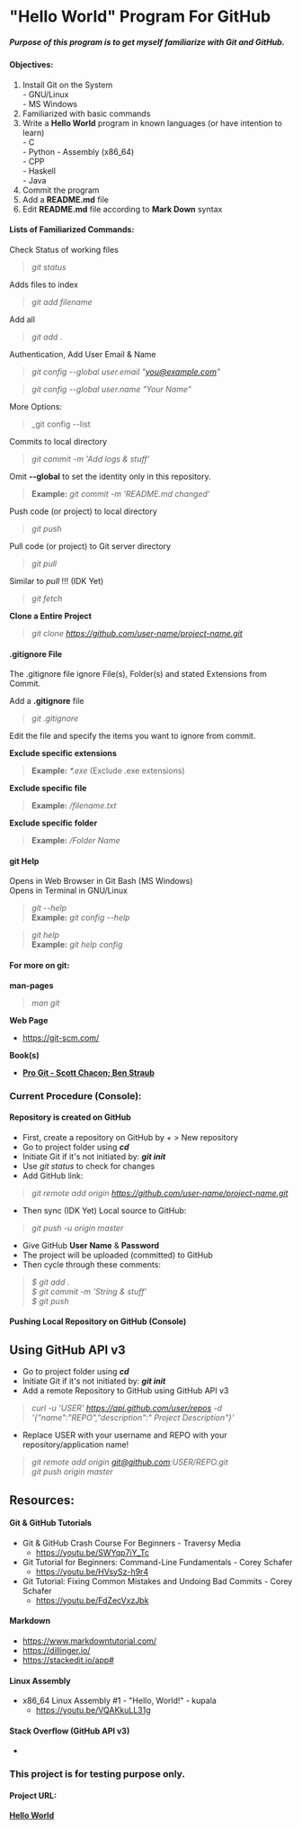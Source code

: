 # "Hello World" Program For GitHub

##### Purpose of this program is to get myself familiarize with Git and GitHub.

#### Objectives:  
01. Install Git on the System  
          - GNU/Linux  
          - MS Windows
02. Familiarized with basic commands
03. Write a **Hello World** program in known languages (or have intention to learn)    
          - C  
          - Python
          - Assembly (x86_64)  
          - CPP  
          - Haskell  
          - Java  
04. Commit the program
05. Add a **README.md** file
06. Edit **README.md** file according to **Mark Down** syntax

#### Lists of Familiarized Commands:

Check Status of working files
>_git status_  

Adds files to index
>_git add filename_  

Add all
>_git add ._

Authentication, Add User Email & Name
>_git config --global user.email "you@example.com"_

>_git config --global user.name "Your Name"_

More Options:
>_git config --list

Commits to local directory
> _git commit -m 'Add logs & stuff'_

Omit **--global** to set the identity only in this repository.
>**Example:** _git commit -m 'README.md changed'_  

Push code (or project) to local directory
>_git push_  

Pull code (or project) to Git server directory
>_git pull_  

Similar to _pull_ !!! (IDK Yet)
>_git fetch_  

**Clone a Entire Project**
>_git clone https://github.com/user-name/project-name.git_  

#### .gitignore File
The .gitignore file ignore File(s), Folder(s) and stated Extensions from Commit.  

Add a **.gitignore** file
>_git .gitignore_

Edit the file and specify the items you want to ignore from commit.  

**Exclude specific extensions**  
>**Example:** _*.exe_  (Exclude .exe extensions)  

**Exclude specific file**  
>**Example:** _/filename.txt_  

**Exclude specific folder**  
>**Example:** _/Folder Name_  

#### git Help  
Opens in Web Browser in Git Bash (MS Windows)  
Opens in Terminal in GNU/Linux  
>_git **<verb>** --help_  
**Example:** _git config --help_  

>_git help <verb>_  
**Example:** _git help config_  

#### For more on git:
**man-pages**  
>_man git_  

**Web Page**  
- https://git-scm.com/

**Book(s)**
- [**Pro Git - Scott Chacon; Ben Straub**](https://git-scm.com/book/en/v2)  

### Current Procedure (Console):  

#### Repository is created on GitHub  
- First, create a repository on GitHub by + > New repository
- Go to project folder using **_cd_**  
- Initiate Git if it's not initiated by: **_git init_**
- Use _git status_ to check for changes   
- Add GitHub link:  
>_git remote add origin https://github.com/user-name/project-name.git_  
- Then sync (IDK Yet) Local source to GitHub:  
>_git push -u origin master_  
- Give GitHub **User Name** & **Password**  
- The project will be uploaded (committed) to GitHub  
- Then cycle through these comments:  
>_$ git add ._  
>_$ git commit -m 'String & stuff'_  
>_$ git push_  

#### Pushing Local Repository on GitHub (Console)  
## Using GitHub API v3

- Go to project folder using **_cd_**  
- Initiate Git if it's not initiated by: **_git init_**  
- Add a remote Repository to GitHub using GitHub API v3
>_curl -u 'USER' https://api.github.com/user/repos -d '{"name":"REPO","description":" Project Description"}'_  
- Replace USER with your username and REPO with your repository/application name!
>_git remote add origin git@github.com:USER/REPO.git_  
>_git push origin master_

## Resources:
#### Git & GitHub Tutorials  
- Git & GitHub Crash Course For Beginners - Traversy Media  
  - https://youtu.be/SWYqp7iY_Tc  
- Git Tutorial for Beginners: Command-Line Fundamentals - Corey Schafer  
  - https://youtu.be/HVsySz-h9r4  
- Git Tutorial: Fixing Common Mistakes and Undoing Bad Commits - Corey Schafer  
  - https://youtu.be/FdZecVxzJbk  
#### Markdown  
- https://www.markdowntutorial.com/  
- https://dillinger.io/    
- https://stackedit.io/app#  
#### Linux Assembly  
- x86_64 Linux Assembly #1 - "Hello, World!" - kupala
  - https://youtu.be/VQAKkuLL31g  

#### Stack Overflow (GitHub API v3)
-

### This project is for testing purpose only.

#### Project URL:
[**Hello World**](https://github.com/mh1011/hello-world)
